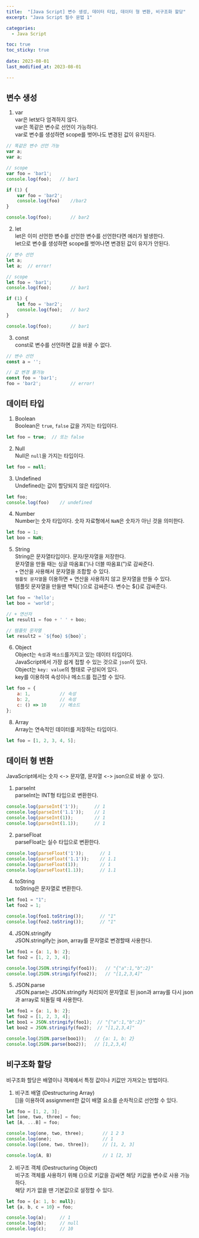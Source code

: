 ```yaml
---
title:  "[Java Script] 변수 생성, 데이터 타입, 데이터 형 변환, 비구조화 할당" 
excerpt: "Java Script 필수 문법 1"

categories:
  - Java Script

toc: true
toc_sticky: true
 
date: 2023-08-01
last_modified_at: 2023-08-01

---
```

## 변수 생성
1. var  
var은 let보다 엄격하지 않다.  
var은 똑같은 변수로 선언이 가능하다.  
var로 변수를 생성하면 scope를 벗어나도 변경된 값이 유지된다.

```javascript
// 똑같은 변수 선언 가능
var a;
var a;

// scope
var foo = 'bar1';
console.log(foo);   // bar1

if (1) {
    var foo = 'bar2';
    console.log(foo)    //bar2
}

console.log(foo);       // bar2
```

2. let  
let은 이미 선언한 변수를 선언한 변수를 선언한다면 에러가 발생한다.  
let으로 변수를 생성하면 scope를 벗어나면 변경된 값이 유지가 안된다.

```javascript
// 변수 선언
let a;
let a;  // error!

// scope
let foo = 'bar1';
console.log(foo);       // bar1

if (1) {
    let foo = 'bar2';
    console.log(foo);   // bar2
}

console.log(foo);       // bar1
```

3. const  
const로 변수를 선언하면 값을 바꿀 수 없다.  

```javascript
// 변수 선언
const a = '';

// 값 변경 불가능
const foo = 'bar1';
foo = 'bar2';           // error!
```

## 데이터 타입
1. Boolean  
Boolean은 `true`, `false` 값을 가지는 타입이다.  

```javascript
let foo = true;  // 또는 false
```

2. Null  
Null은 `null`을 가지는 타입이다.

```javascript
let foo = null;
```

3. Undefined  
Undefined는 값이 할당되지 않은 타입이다.

```javascript
let foo;
console.log(foo)    // undefined
```

4. Number  
Number는 숫자 타입이다. 숫자 자료형에서 `NaN`은 숫자가 아닌 것을 의미한다.

```javascript
let foo = 1;
let boo = NaN;
```

5. String  
String은 문자열타입이다. 문자/문자열을 저장한다.  
문자열을 만들 때는 싱글 따옴표(')나 더블 따옴표(")로 감싸준다.  
`+` 연산을 사용해서 문자열을 조합할 수 있다.  
`템플릿 문자열`을 이용하면 + 연산을 사용하지 않고 문자열을 만들 수 있다.  
템플릿 문자열을 만들땐 백틱(`)으로 감싸준다. 변수는 ${}로 감싸준다.

```javascript
let foo = 'hello';
let boo = 'world';

// + 연산자
let result1 = foo + ' ' + boo;

// 템플릿 문자열
let result2 = `${foo} ${boo}`;
```

6. Object  
Object는 `속성`과 `메소드`를가지고 있는 데이터 타입이다.  
JavaScript에서 가장 쉽게 접할 수 있는 것으로 `json`이 있다.  
Object는 `key: value`의 형태로 구성되어 있다.  
key를 이용하여 속성이나 메소드를 접근할 수 있다.

```javascript
let foo = {
    a: 1,           // 속성
    b: 2,           // 속성
    c: () => 10     // 메소드
};
```

8. Array  
Array는 연속적인 데이터를 저장하는 타입이다.  

```javascript
let foo = [1, 2, 3, 4, 5];
```

## 데이터 형 변환
JavaScript에서는 숫자 <-> 문자열, 문자열 <-> json으로 바꿀 수 있다.  

1. parseInt  
parseInt는 INT형 타입으로 변환한다.

```javascript
console.log(parseInt('1'));      // 1
console.log(parseInt('1.1'));    // 1
console.log(parseInt(1));        // 1
console.log(parseInt(1.1));      // 1
```

2. parseFloat  
parseFloat는 실수 타입으로 변환한다.

```javascript
console.log(parseFloat('1'));      // 1
console.log(parseFloat('1.1'));    // 1.1
console.log(parseFloat(1));        // 1
console.log(parseFloat(1.1));      // 1.1
```

4. toString  
toString은 문자열로 변환한다.

```javascript
let foo1 = "1";
let foo2 = 1;

console.log(foo1.toString());      // "1"
console.log(foo2.toString());      // "1"
```

4. JSON.stringify  
JSON.stringify는 json, array를 문자열로 변경할때 사용한다.

```javascript
let foo1 = {a: 1, b: 2};
let foo2 = [1, 2, 3, 4];

console.log(JSON.stringify(foo1));   // "{"a":1,"b":2}"
console.log(JSON.stringify(foo2));   // "[1,2,3,4]"
```

5. JSON.parse  
JSON.parse는 JSON.stringify 처리되어 문자열로 된 json과 array를 다시 json과 array로 되돌릴 때 사용한다.

```javascript
let foo1 = {a: 1, b: 2};
let foo2 = [1, 2, 3, 4];
let boo1 = JSON.stringify(foo1);  // "{"a":1,"b":2}"
let boo2 = JSON.stringify(foo2);  // "[1,2,3,4]"

console.log(JSON.parse(boo1));   // {a: 1, b: 2}
console.log(JSON.parse(boo2));   // [1,2,3,4]
```

## 비구조화 할당
비구조화 할당은 배열이나 객체에서 특정 값이나 키값만 가져오는 방법이다.

1. 비구조 배열 (Destructuring Array)  
[]을 이용하여 assignment한 값이 배열 요소를 순차적으로 선언할 수 있다.

```javascript
let foo = [1, 2, 3];
let [one, two, three] = foo;
let [A, ...B] = foo;

console.log(one, two, three);       // 1 2 3
console.log(one);                   // 1
console.log([one, two, three]);     // [1, 2, 3]

console.log(A, B)                   // 1 [2, 3]
```

2. 비구조 객체 (Destructuring Object)  
비구조 객체를 사용하기 위해 {}으로 키값을 감싸면 해당 키값을 변수로 사용 가능하다.  
해당 키가 없을 땐 기본값으로 설정할 수 있다.

```javascript
let foo = {a: 1, b: null};
let {a, b, c = 10} = foo;

console.log(a);     // 1
console.log(b);     // null
console.log(c);     // 10
```